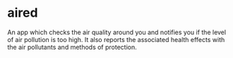 # aired
An app which checks the air quality around you and notifies you if the level of air pollution is too high. It also reports the associated health effects with the air pollutants and methods of protection.
